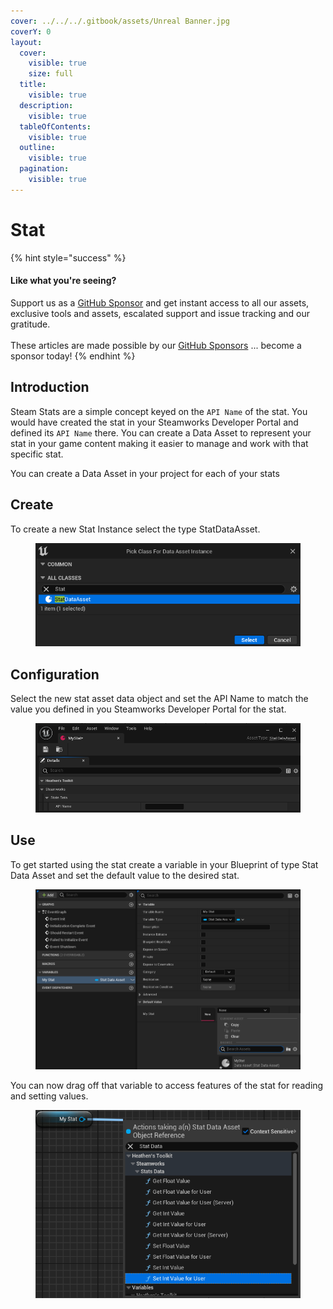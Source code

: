 ```yaml
---
cover: ../../../.gitbook/assets/Unreal Banner.jpg
coverY: 0
layout:
  cover:
    visible: true
    size: full
  title:
    visible: true
  description:
    visible: true
  tableOfContents:
    visible: true
  outline:
    visible: true
  pagination:
    visible: true
---
```


# Stat

{% hint style="success" %}
#### Like what you're seeing?

Support us as a [GitHub Sponsor](../../../where-to-buy/become-a-sponsor.md) and get instant access to all our assets, exclusive tools and assets, escalated support and issue tracking and our gratitude.\
\
These articles are made possible by our [GitHub Sponsors](../../../where-to-buy/become-a-sponsor.md) ... become a sponsor today!
{% endhint %}

## Introduction

Steam Stats are a simple concept keyed on the `API Name` of the stat. You would have created the stat in your Steamworks Developer Portal and defined its `API Name` there. You can create a Data Asset to represent your stat in your game content making it easier to manage and work with that specific stat.

You can create a Data Asset in your project for each of your stats

## Create

To create a new Stat Instance select the type StatDataAsset.

<figure><img src="../../../.gitbook/assets/image (453).png" alt=""><figcaption></figcaption></figure>

## Configuration

Select the new stat asset data object and set the API Name to match the value you defined in you Steamworks Developer Portal for the stat.

<figure><img src="../../../.gitbook/assets/image (454).png" alt=""><figcaption></figcaption></figure>

## Use

To get started using the stat create a variable in your Blueprint of type Stat Data Asset and set the default value to the desired stat.

<figure><img src="../../../.gitbook/assets/image (455).png" alt=""><figcaption></figcaption></figure>

You can now drag off that variable to access features of the stat for reading and setting values.

<figure><img src="../../../.gitbook/assets/image (456).png" alt=""><figcaption></figcaption></figure>
